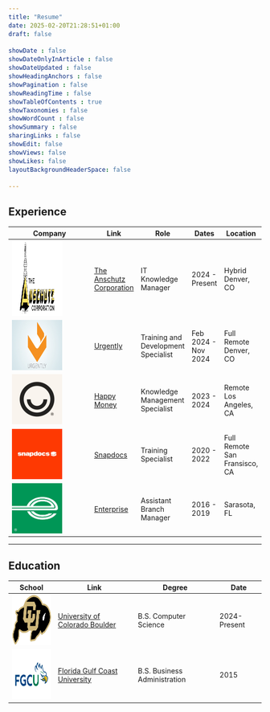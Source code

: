 ```yaml
---
title: "Resume"
date: 2025-02-20T21:28:51+01:00
draft: false

showDate : false
showDateOnlyInArticle : false
showDateUpdated : false
showHeadingAnchors : false
showPagination : false
showReadingTime : false
showTableOfContents : true
showTaxonomies : false 
showWordCount : false
showSummary : false
sharingLinks : false
showEdit: false
showViews: false
showLikes: false
layoutBackgroundHeaderSpace: false

---
```


## Experience

<table>
  <thead>
    <tr>
      <th>Company</th>
      <th>Link</th>
      <th>Role</th>
      <th>Dates</th>
      <th>Location</th>
    </tr>
  </thead>
  <tbody>
    <tr>
      <td width=150><img class="customEntityLogo" src="./images/TAC.png" height=150 width=100 alt="The Anschutz Corporation" /></td>
      <td><a href="https://en.wikipedia.org/wiki/The_Anschutz_Corporation" target="_blank">The Anschutz Corporation</a></td>
      <td>IT Knowledge Manager</td>
      <td>2024 - Present</td>
      <td>Hybrid<br>Denver, CO</td>
    </tr>
    <tr>
      <td><img class="customEntityLogo" src="./images/urgently.jpg" height=100 width=100 alt="Urgently" /></td>
      <td><a href="https://www.geturgently.com/" target="_blank">Urgently</a></td>
      <td>Training and Development Specialist</td>
      <td>Feb 2024 - Nov 2024</td>
      <td>Full Remote<br>Denver, CO</td>
    </tr>
    <tr>
      <td><img class="customEntityLogo" src="./images/hm.png" alt="Happy Money" height=100 width=100/></td>
      <td><a href="https://happymoney.com/" target="_blank">Happy Money</a></td>
      <td>Knowledge Management Specialist</td>
      <td>2023 - 2024</td>
      <td>Remote<br>Los Angeles, CA</td>
    </tr>
    <tr>
      <td><img class="customEntityLogo" src="./images/snapdocs.png" height=100 width=100 alt="Snapdocs" /></td>
      <td><a href="https://www.snapdocs.com/" target="_blank">Snapdocs</a></td>
      <td>Training Specialist</td>
      <td>2020 - 2022</td>
      <td>Full Remote<br>San Fransisco, CA</td>
    </tr>
    <tr>
      <td><img class="customEntityLogo" src="./images/enterprise.png" height=100 width=100 alt="Enterprise" /></td>
      <td><a href="https://www.enterprise.com/" target="_blank">Enterprise</a></td>
      <td>Assistant Branch Manager</td>
      <td>2016 - 2019</td>
      <td>Sarasota, FL</td>
    </tr>
  </tbody>
</table>

---

## Education

<table>
  <thead>
    <tr>
      <th>School</th>
      <th>Link</th>
      <th>Degree</th>
      <th>Date</th>
    </tr>
  </thead>
  <tbody>
    <tr>
      <td><img class="customEntityLogo" height="100" width="100" src="./images/cu-boulder.png" alt="CU Boulder Logo"/></td>
      <td><a href="https://www.colorado.edu/" target="_blank">University of Colorado Boulder</a></td>
      <td>B.S. Computer Science</td>
      <td>2024-Present</td>
    </tr>
    <tr>
      <td><img class="customEntityLogo" height="100" width="100" src="./images/fgcu.png" alt="FGCU Logo"/></td>
      <td><a href="https://www.fgcu.edu/" target="_blank">Florida Gulf Coast University</a></td>
      <td>B.S. Business Administration</td>
      <td>2015</td>
    </tr>
  </tbody>
</table>
